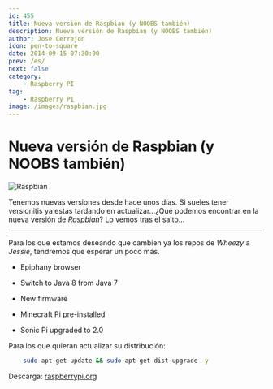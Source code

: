 ```yaml
---
id: 455
title: Nueva versión de Raspbian (y NOOBS también)
description: Nueva versión de Raspbian (y NOOBS también)
author: Jose Cerrejon
icon: pen-to-square
date: 2014-09-15 07:30:00
prev: /es/
next: false
category:
    - Raspberry PI
tag:
    - Raspberry PI
image: /images/raspbian.jpg
---
```


# Nueva versión de Raspbian (y NOOBS también)

![Raspbian](/images/raspbian.jpg)

Tenemos nuevas versiones desde hace unos días. Si sueles tener versionitis ya estás tardando en actualizar...¿Qué podemos encontrar en la nueva versión de _Raspbian_? Lo vemos tras el salto...

---

Para los que estamos deseando que cambien ya los repos de _Wheezy_ a _Jessie_, tendremos que esperar un poco más.

-   Epiphany browser

-   Switch to Java 8 from Java 7

-   New firmware

-   Minecraft Pi pre-installed

-   Sonic Pi upgraded to 2.0

Para los que quieran actualizar su distribución:

```bash
	sudo apt-get update && sudo apt-get dist-upgrade -y
```

Descarga: [raspberrypi.org](https://www.raspberrypi.org/downloads/)
